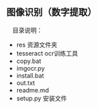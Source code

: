 ## 图像识别（数字提取）

&emsp;目录说明：
* res       资源文件夹
* tesseract ocr训练工具
* copy.bat
* imgocr.py
* install.bat 
* out.txt
* readme.md
* setup.py  安装文件
